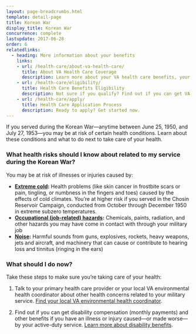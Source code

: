 ```yaml
---
layout: page-breadcrumbs.html
template: detail-page
title: Korean War
display_title: Korean War
concurrence: complete
lastupdate: 2017-06-28
order: 6
relatedlinks:
  - heading: More information about your benefits
    links:
    - url: /health-care/about-va-health-care/
      title: About VA Health Care Coverage
      description: Learn more about your VA health care benefits, your health care team, and where you’ll go for care.
    - url: /health-care/eligibility/
      title: Health Care Benefits Eligibility
      description: Not sure if you qualify? Find out if you can get VA health care benefits.
    - url: /health-care/apply/
      title: Health Care Application Process
      description: Ready to apply? Get started now.
---
```


<div class="va-introtext">

If you served during the Korean War—anytime between June 25, 1950, and July 27, 1953—you may be at risk of certain health conditions. Learn about these conditions and what to do next to take care of your health.

</div>

<div class="feature" markdown=“1”>

### What health risks should I know about related to my service during the Korean War?

You may be at risk of illnesses or injuries caused by:

- **[Extreme cold](http://www.publichealth.va.gov/exposures/cold-injuries/index.asp):** Health problems (like skin cancer in frostbite scars or pain, tingling, or numbness in the fingers and toes) caused by the effects of cold climates. You’re at higher risk if you served in the Chosin Reservoir Campaign, conducted from October through December 1950 in extreme subzero temperatures.
- **[Occupational (job-related) hazards](http://www.publichealth.va.gov/exposures/categories/occupational-hazards.asp):** Chemicals, paints, radiation, and other hazards you may have come in contact with through your military job
- **[Noise](http://www.publichealth.va.gov/exposures/noise/index.asp):** Harmful sounds from guns, explosives, rockets, heavy weapons, jets and aircraft, and machinery that can cause or contribute to hearing loss and tinnitus (ringing in the ears)

</div>

### What should I do now?

Take these steps to make sure you’re taking care of your health:

<ol class="process">
<li class="process-step list-one">

Talk to your primary health care provider or your local VA environmental health coordinator about other health concerns related to your military service. [Find your local VA environmental health coordinator](https://www.publichealth.va.gov/exposures/coordinators.asp).

</li>

<li class="process-step list-two">

Find out if you can get disability compensation (monthly payments) and other benefits if you have an illness or injury caused—or made worse—by your active-duty service. [Learn more about disability benefits](/disability-benefits/).

</li>
</ol>
